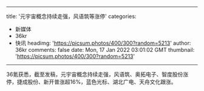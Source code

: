 
---
title: '元宇宙概念持续走强，风语筑等涨停'
categories: 
 - 新媒体
 - 36kr
 - 快讯
headimg: 'https://picsum.photos/400/300?random=5213'
author: 36kr
comments: false
date: Mon, 17 Jan 2022 03:01:02 GMT
thumbnail: 'https://picsum.photos/400/300?random=5213'
---

<div>   
36氪获悉，截至发稿，元宇宙概念持续走强，风语筑、奥拓电子、智度股份涨停，捷成股份、新开普涨超16%，蓝色光标、湖北广电、天舟文化跟涨。  
</div>
            